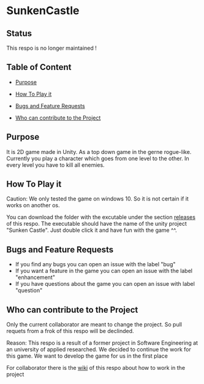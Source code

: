 # SunkenCastle

## Status

This respo is no longer maintained !

## Table of Content

* [Purpose](#Purpose)

* [How To Play it](#How-To-Play-it)

* [Bugs and Feature Requests](#Bugs-and-Feature-Requests)

* [Who can contribute to the Project](#Who-can-contribute-to-the-Project)

## Purpose

It is  2D game made in Unity. As a top down game in the gerne rogue-like.
Currently you play a character which goes from one level to the other. In every level you have to kill all enemies.

## How To Play it

Caution: We only tested the game on windows 10. So it is not certain if it works on another os.

You can download the folder with the excutable under the section [releases](https://github.com/BoolPurist/Sunken-Castle/releases) of this respo. The executable should have the name of the unity project "Sunken Castle". Just double click it and have fun with the game ^^.

## Bugs and Feature Requests

* If you find any bugs you can open an issue with the label "bug"
* If you want a feature in the game you can open an issue with the label "enhancement"
* If you have questions about the game you can open an issue with label "question"

## Who can contribute to the Project

Only the current collaborator are meant to change the project.
So pull requets from a frok of this respo will be declinded.

Reason: This respo is a result of a former project in Software Engineering at an university of applied researched. We decided to continue the work for this game. We want to develop the game for us in the first place

For collaborator there is the [wiki](https://github.com/BoolPurist/Sunken-Castle/wiki/Wiki-of-Sunken-Castle.) of this respo about how to work in the project
